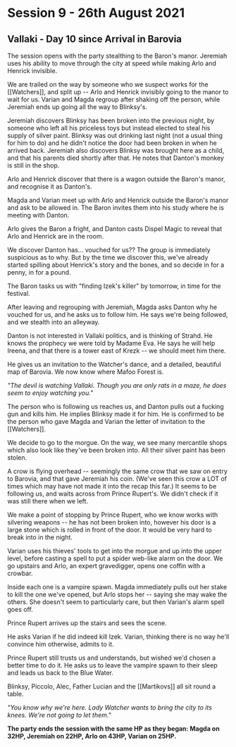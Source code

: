 # Session 9 - 26th August 2021

## Vallaki - Day 10 since Arrival in Barovia

The session opens with the party stealthing to the Baron's manor. Jeremiah uses his ability to move through the city at speed while making Arlo and Henrick invisible.

We are trailed on the way by someone who we suspect works for the [[Watchers]], and split up -- Arlo and Henrick invisibly going to the manor to wait for us. Varian and Magda regroup after shaking off the person, while Jeremiah ends up going all the way to Blinksy's.

Jeremiah discovers Blinksy has been broken into the previous night, by someone who left all his priceless toys but instead elected to steal his supply of silver paint. Blinksy was out drinking last night (not a usual thing for him to do) and he didn't notice the door had been broken in when he arrived back. Jeremiah also discovers Blinksy was brought here as a child, and that his parents died shortly after that. He notes that Danton's monkey is still in the shop.

Arlo and Henrick discover that there is a wagon outside the Baron's manor, and recognise it as Danton's.

Magda and Varian meet up with Arlo and Henrick outside the Baron's manor and ask to be allowed in. The Baron invites them into his study where he is meeting with Danton.

Arlo gives the Baron a fright, and Danton casts Dispel Magic to reveal that Arlo and Henrick are in the room.

We discover Danton has... vouched for us?? The group is immediately suspicious as to why. But by the time we discover this, we've already started spilling about Henrick's story and the bones, and so decide in for a penny, in for a pound.

The Baron tasks us with "finding Izek's killer" by tomorrow, in time for the festival.

After leaving and regrouping with Jeremiah, Magda asks Danton why he vouched for us, and he asks us to follow him. He says we're being followed, and we stealth into an alleyway.

Danton is not interested in Vallaki politics, and is thinking of Strahd. He knows the prophecy we were told by Madame Eva. He says he will help Ireena, and that there is a tower east of Krezk -- we should meet him there.

He gives us an invitation to the Watcher's dance, and a detailed, beautiful map of Barovia. We now know where Mafoo Forest is.

*"The devil is watching Vallaki. Though you are only rats in a maze, he does seem to enjoy watching you."*

The person who is following us reaches us, and Danton pulls out a fucking gun and kills him. He implies Blinksy made it for him. He is confirmed to be the person who gave Magda and Varian the letter of invitation to the [[Watchers]].

We decide to go to the morgue. On the way, we see many mercantile shops which also look like they've been broken into. All their silver paint has been stolen.

A crow is flying overhead -- seemingly the same crow that we saw on entry to Barovia, and that gave Jeremiah his coin. (We've seen this crow a LOT of times which may have not made it into the recap this far.) It seems to be following us, and waits across from Prince Rupert's. We didn't check if it was still there when we left.

We make a point of stopping by Prince Rupert, who we know works with silvering weapons -- he has not been broken into, however his door is a large stone which is rolled in front of the door. It would be very hard to break into in the night.

Varian uses his thieves' tools to get into the morgue and up into the upper level, before casting a spell to put a spider web-like alarm on the door. We go upstairs and Arlo, an expert gravedigger, opens one coffin with a crowbar.

Inside each one is a vampire spawn. Magda immediately pulls out her stake to kill the one we've opened, but Arlo stops her -- saying she may wake the others. She doesn't seem to particularly care, but then Varian's alarm spell goes off.

Prince Rupert arrives up the stairs and sees the scene.

He asks Varian if he did indeed kill Izek. Varian, thinking there is no way he'll convince him otherwise, admits to it.

Prince Rupert still trusts us and understands, but wished we'd chosen a better time to do it. He asks us to leave the vampire spawn to their sleep and leads us back to the Blue Water.

Blinksy, Piccolo, Alec, Father Lucian and the [[Martikovs]] all sit round a table.

*"You know why we're here. Lady Watcher wants to bring the city to its knees. We're not going to let them."*

**The party ends the session with the same HP as they began: Magda on 32HP, Jeremiah on 22HP, Arlo on 43HP, Varian on 25HP.**